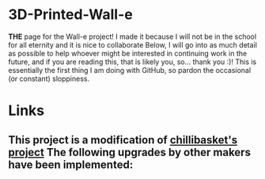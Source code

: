 # 3D-Printed-Wall-e
**THE** page for the Wall-e project! I made it because I will not be in the school for all eternity and it is nice to collaborate
Below, I will go into as much detail as possible to help whoever might be interested in continuing work in the future, and if you are reading this, that is likely you, so... thank you :)!
This is essentially the first thing I am doing with GitHub, so pardon the occasional (or constant) sloppiness.


# Links
This project is a modification of [chillibasket's project](https://wired.chillibasket.com/3d-printed-wall-e/)
The following upgrades by other makers have been implemented:
- 
